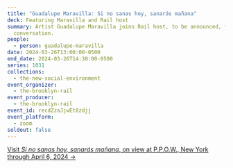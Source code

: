 ```yaml
---
title: "Guadalupe Maravilla: Si no sanas hoy, sanarás mañana"
deck: Featuring Maravilla and Rail host
summary: Artist Guadalupe Maravilla joins Rail host, to be announced, for a
  conversation.
people:
  - person: guadalupe-maravilla
date: 2024-03-26T13:00:00-0500
end_date: 2024-03-26T14:30:00-0500
series: 1031
collections:
  - the-new-social-environment
event_organizer:
  - the-brooklyn-rail
event_producer:
  - the-brooklyn-rail
event_id: recdZzaJjwEt8zdjj
event_platform:
  - zoom
soldout: false
---
```

[V﻿isit *Si no sanas hoy, sanarás mañana*, on view at P.P.O.W., New York through April 6, 2024 →](https://www.ppowgallery.com/exhibitions/guadalupe-maravilla2#tab:thumbnails;tab-1:slideshow)